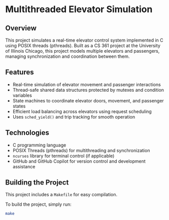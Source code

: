 # Multithreaded Elevator Simulation

## Overview
This project simulates a real-time elevator control system implemented in C using POSIX threads (pthreads). Built as a CS 361 project at the University of Illinois Chicago, this project models multiple elevators and passengers, managing synchronization and coordination between them.

## Features
- Real-time simulation of elevator movement and passenger interactions
- Thread-safe shared data structures protected by mutexes and condition variables
- State machines to coordinate elevator doors, movement, and passenger states
- Efficient load balancing across elevators using request scheduling
- Uses `sched_yield()` and trip tracking for smooth operation

## Technologies
- C programming language
- POSIX Threads (pthreads) for multithreading and synchronization
- `ncurses` library for terminal control (if applicable)
- GitHub and GitHub Copilot for version control and development assistance

## Building the Project
This project includes a `Makefile` for easy compilation.

To build the project, simply run:

```bash
make
